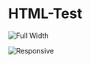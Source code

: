 # HTML-Test

![Full Width](https://user-images.githubusercontent.com/122075425/213930898-e69c2b77-e54a-4b87-938e-2f796c5739e5.png)

![Responsive](https://user-images.githubusercontent.com/122075425/213930928-c09d56ca-124d-47be-9dc2-6fe726660f1f.png)
